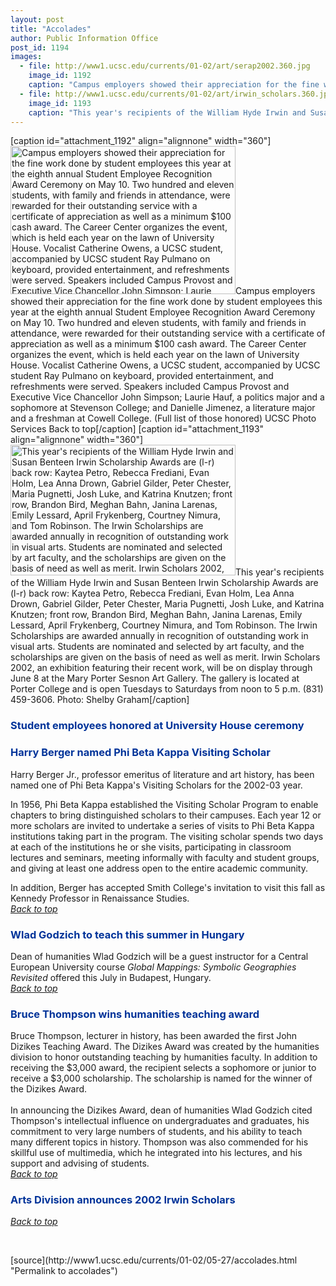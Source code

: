 ```yaml
---
layout: post
title: "Accolades"
author: Public Information Office
post_id: 1194
images:
  - file: http://www1.ucsc.edu/currents/01-02/art/serap2002.360.jpg
    image_id: 1192
    caption: "Campus employers showed their appreciation for the fine work done by student employees this year at the eighth annual Student Employee Recognition Award Ceremony on May 10. Two hundred and eleven students, with family and friends in attendance, were rewarded for their outstanding service with a certificate of appreciation as well as a minimum $100 cash award. The Career Center organizes the event, which is held each year on the lawn of University House. Vocalist Catherine Owens, a UCSC student, accompanied by UCSC student Ray Pulmano on keyboard, provided entertainment, and refreshments were served. Speakers included Campus Provost and Executive Vice Chancellor John Simpson; Laurie Hauf, a politics major and a sophomore at Stevenson College; and Danielle Jimenez, a literature major and a freshman at Cowell College. (Full list of those honored) UCSC Photo Services Back to top"
  - file: http://www1.ucsc.edu/currents/01-02/art/irwin_scholars.360.jpg
    image_id: 1193
    caption: "This year's recipients of the William Hyde Irwin and Susan Benteen Irwin Scholarship Awards are (l-r) back row: Kaytea Petro, Rebecca Frediani, Evan Holm, Lea Anna Drown, Gabriel Gilder, Peter Chester, Maria Pugnetti, Josh Luke, and Katrina Knutzen; front row, Brandon Bird, Meghan Bahn, Janina Larenas, Emily Lessard, April Frykenberg, Courtney Nimura, and Tom Robinson. The Irwin Scholarships are awarded annually in recognition of outstanding work in visual arts. Students are nominated and selected by art faculty, and the scholarships are given on the basis of need as well as merit. Irwin Scholars 2002, an exhibition featuring their recent work, will be on display through June 8 at the Mary Porter Sesnon Art Gallery. The gallery is located at Porter College and is open Tuesdays to Saturdays from noon to 5 p.m. (831) 459-3606. Photo: Shelby Graham"
---
```


[caption id="attachment_1192" align="alignnone" width="360"]<a href="http://localhost/mysite/wp-content/uploads/2002/05/serap2002.360.jpg"><img class="size-full wp-image-1192" src="http://localhost/mysite/wp-content/uploads/2002/05/serap2002.360.jpg" alt="Campus employers showed their appreciation for the fine work done by student employees this year at the eighth annual Student Employee Recognition Award Ceremony on May 10. Two hundred and eleven students, with family and friends in attendance, were rewarded for their outstanding service with a certificate of appreciation as well as a minimum $100 cash award. The Career Center organizes the event, which is held each year on the lawn of University House. Vocalist Catherine Owens, a UCSC student, accompanied by UCSC student Ray Pulmano on keyboard, provided entertainment, and refreshments were served. Speakers included Campus Provost and Executive Vice Chancellor John Simpson; Laurie Hauf, a politics major and a sophomore at Stevenson College; and Danielle Jimenez, a literature major and a freshman at Cowell College. (Full list of those honored) UCSC Photo Services Back to top" width="360" height="237" /></a>Campus employers showed their appreciation for the fine work done by student employees this year at the eighth annual Student Employee Recognition Award Ceremony on May 10. Two hundred and eleven students, with family and friends in attendance, were rewarded for their outstanding service with a certificate of appreciation as well as a minimum $100 cash award. The Career Center organizes the event, which is held each year on the lawn of University House. Vocalist Catherine Owens, a UCSC student, accompanied by UCSC student Ray Pulmano on keyboard, provided entertainment, and refreshments were served. Speakers included Campus Provost and Executive Vice Chancellor John Simpson; Laurie Hauf, a politics major and a sophomore at Stevenson College; and Danielle Jimenez, a literature major and a freshman at Cowell College. (Full list of those honored) UCSC Photo Services Back to top[/caption]
[caption id="attachment_1193" align="alignnone" width="360"]<a href="http://localhost/mysite/wp-content/uploads/2002/05/irwin_scholars.360.jpg"><img class="size-full wp-image-1193" src="http://localhost/mysite/wp-content/uploads/2002/05/irwin_scholars.360.jpg" alt="This year's recipients of the William Hyde Irwin and Susan Benteen Irwin Scholarship Awards are (l-r) back row: Kaytea Petro, Rebecca Frediani, Evan Holm, Lea Anna Drown, Gabriel Gilder, Peter Chester, Maria Pugnetti, Josh Luke, and Katrina Knutzen; front row, Brandon Bird, Meghan Bahn, Janina Larenas, Emily Lessard, April Frykenberg, Courtney Nimura, and Tom Robinson. The Irwin Scholarships are awarded annually in recognition of outstanding work in visual arts. Students are nominated and selected by art faculty, and the scholarships are given on the basis of need as well as merit. Irwin Scholars 2002, an exhibition featuring their recent work, will be on display through June 8 at the Mary Porter Sesnon Art Gallery. The gallery is located at Porter College and is open Tuesdays to Saturdays from noon to 5 p.m. (831) 459-3606. Photo: Shelby Graham" width="360" height="209" /></a>This year's recipients of the William Hyde Irwin and Susan Benteen Irwin Scholarship Awards are (l-r) back row: Kaytea Petro, Rebecca Frediani, Evan Holm, Lea Anna Drown, Gabriel Gilder, Peter Chester, Maria Pugnetti, Josh Luke, and Katrina Knutzen; front row, Brandon Bird, Meghan Bahn, Janina Larenas, Emily Lessard, April Frykenberg, Courtney Nimura, and Tom Robinson. The Irwin Scholarships are awarded annually in recognition of outstanding work in visual arts. Students are nominated and selected by art faculty, and the scholarships are given on the basis of need as well as merit. Irwin Scholars 2002, an exhibition featuring their recent work, will be on display through June 8 at the Mary Porter Sesnon Art Gallery. The gallery is located at Porter College and is open Tuesdays to Saturdays from noon to 5 p.m. (831) 459-3606. Photo: Shelby Graham[/caption]
<h3>
  <a name="Student" id="Student"></a><font color="#003399">Student employees honored at University House ceremony</font>
</h3>
<h3>
  <a name="Harry" id="Harry"></a><font color="#003399">Harry Berger named Phi Beta Kappa Visiting Scholar</font>
</h3>
<p>
  Harry Berger Jr., professor emeritus of literature and art history, has been named one of Phi Beta Kappa's Visiting Scholars for the 2002-03 year.
</p>
<p>
  In 1956, Phi Beta Kappa established the Visiting Scholar Program to enable chapters to bring distinguished scholars to their campuses. Each year 12 or more scholars are invited to undertake a series of visits to Phi Beta Kappa institutions taking part in the program. The visiting scholar spends two days at each of the institutions he or she visits, participating in classroom lectures and seminars, meeting informally with faculty and student groups, and giving at least one address open to the entire academic community.
</p>
<p>
  In addition, Berger has accepted Smith College's invitation to visit this fall as Kennedy Professor in Renaissance Studies.<br>
  <a href="#Student"><i>Back to top</i></a>
</p>
<h3>
  <a name="Wlad" id="Wlad"></a><font color="#003399">Wlad Godzich to teach this summer in Hungary</font>
</h3>
<p>
  Dean of humanities Wlad Godzich will be a guest instructor for a Central European University course <i>Global Mappings: Symbolic Geographies Revisited</i> offered this July in Budapest, Hungary.<br>
  <a href="#Student"><i>Back to top</i></a>
</p>
<h3>
  <a name="Bruce" id="Bruce"></a><font color="#003399">Bruce Thompson wins humanities teaching award</font>
</h3>
<p>
  Bruce Thompson, lecturer in history, has been awarded the first John Dizikes Teaching Award. The Dizikes Award was created by the humanities division to honor outstanding teaching by humanities faculty. In addition to receiving the $3,000 award, the recipient selects a sophomore or junior to receive a $3,000 scholarship. The scholarship is named for the winner of the Dizikes Award.<br>
  <br>
  In announcing the Dizikes Award, dean of humanities Wlad Godzich cited Thompson's intellectual influence on undergraduates and graduates, his commitment to very large numbers of students, and his ability to teach many different topics in history. Thompson was also commended for his skillful use of multimedia, which he integrated into his lectures, and his support and advising of students.<br>
  <a href="#Student"><i>Back to top</i></a>
</p>
<h3>
  <a name="Arts" id="Arts"></a><font color="#003399">Arts Division announces 2002 Irwin Scholars</font>
</h3>
<p>
  <a href="#Student"><i>Back to top</i></a>
</p>
<p>

</p>
<p>
  <br>
  </p>
[source](http://www1.ucsc.edu/currents/01-02/05-27/accolades.html "Permalink to accolades")
